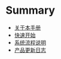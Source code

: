 # Summary

- [关于本手册](README.md)
- [快速开始](quickStart/快速开始.md)
- [系统流程说明](quickStart/系统流程说明.md)
- [产品更新日志](updateLog/产品更新日志.md)
